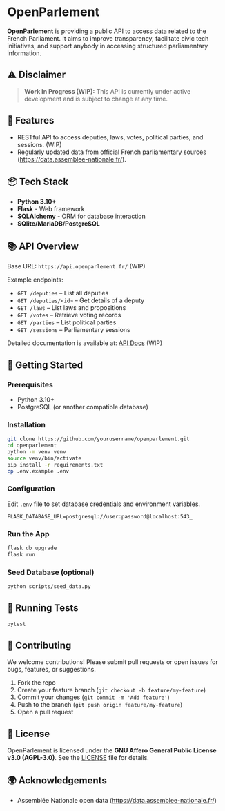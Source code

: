 # OpenParlement

**OpenParlement** is providing a public API to access data related to the French Parliament. 
It aims to improve transparency, facilitate civic tech initiatives, and support anybody in accessing structured parliamentary information.

## ⚠️ Disclaimer

> **Work In Progress (WIP):** This API is currently under active development and is subject to change at any time.  

## 🚀 Features

- RESTful API to access deputies, laws, votes, political parties, and sessions. (WIP)
- Regularly updated data from official French parliamentary sources (https://data.assemblee-nationale.fr/).

## 📦 Tech Stack

- **Python 3.10+**
- **Flask** - Web framework
- **SQLAlchemy** - ORM for database interaction
- **SQlite/MariaDB/PostgreSQL** 
## 📚 API Overview

Base URL: `https://api.openparlement.fr/` (WIP)

Example endpoints:
- `GET /deputies` – List all deputies
- `GET /deputies/<id>` – Get details of a deputy
- `GET /laws` – List laws and propositions
- `GET /votes` – Retrieve voting records
- `GET /parties` – List political parties
- `GET /sessions` – Parliamentary sessions

Detailed documentation is available at: [API Docs](https://api.openparlement.fr/apidocs) (WIP)

## 🚀 Getting Started

### Prerequisites

- Python 3.10+
- PostgreSQL (or another compatible database)

### Installation

```bash
git clone https://github.com/yourusername/openparlement.git
cd openparlement
python -m venv venv
source venv/bin/activate
pip install -r requirements.txt
cp .env.example .env
```

### Configuration

Edit `.env` file to set database credentials and environment variables.

```dotenv
FLASK_DATABASE_URL=postgresql://user:password@localhost:543_
```

### Run the App

```bash
flask db upgrade
flask run
```

### Seed Database (optional)

```bash
python scripts/seed_data.py
```

## 🧪 Running Tests

```bash
pytest
```

## 📖 Contributing

We welcome contributions! Please submit pull requests or open issues for bugs, features, or suggestions.

1. Fork the repo
2. Create your feature branch (`git checkout -b feature/my-feature`)
3. Commit your changes (`git commit -m 'Add feature'`)
4. Push to the branch (`git push origin feature/my-feature`)
5. Open a pull request

## 📄 License

OpenParlement is licensed under the **GNU Affero General Public License v3.0 (AGPL-3.0)**. See the [LICENSE](LICENSE) file for details.

## 🌍 Acknowledgements

- Assemblée Nationale open data (https://data.assemblee-nationale.fr/)